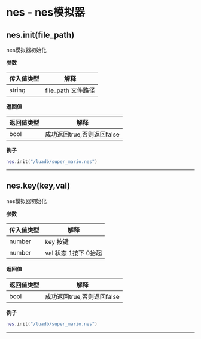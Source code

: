 # nes - nes模拟器

## nes.init(file_path)

nes模拟器初始化

**参数**

|传入值类型|解释|
|-|-|
|string|file_path 文件路径|

**返回值**

|返回值类型|解释|
|-|-|
|bool|成功返回true,否则返回false|

**例子**

```lua
nes.init("/luadb/super_mario.nes")

```

---

## nes.key(key,val)

nes模拟器初始化

**参数**

|传入值类型|解释|
|-|-|
|number|key 按键|
|number|val 状态 1按下 0抬起|

**返回值**

|返回值类型|解释|
|-|-|
|bool|成功返回true,否则返回false|

**例子**

```lua
nes.init("/luadb/super_mario.nes")

```

---

